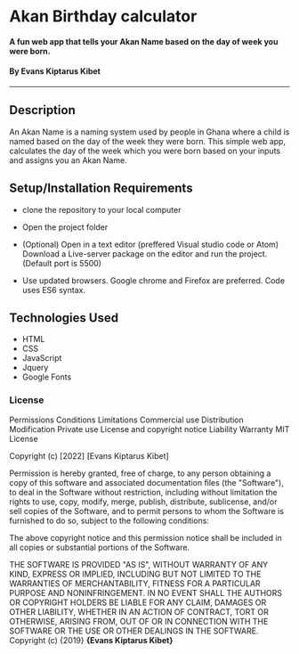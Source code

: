 # Akan Birthday calculator
#### A fun web app that tells your Akan Name based on the day of week you were born. 
#### By **Evans Kiptarus Kibet**
*******
## Description
An Akan Name is a naming system used by people in Ghana where a child is named based on the day of the week they were born. This simple web app, calculates the day of the week which you were born based on your inputs and assigns you an Akan Name.
## Setup/Installation Requirements
* clone the repository to your local computer
* Open the project folder 
* (Optional) Open in a text editor (preffered Visual studio code or Atom)       Download a Live-server package on the editor and run the project.         (Default port is 5500)


* Use updated browsers. Google chrome and Firefox are preferred. Code uses ES6 syntax.

## Technologies Used
 * HTML
 * CSS
 * JavaScript
 * Jquery
 * Google Fonts

### License

Permissions	Conditions	Limitations
 Commercial use
 Distribution
 Modification
 Private use
 License and copyright notice
 Liability
 Warranty
MIT License

Copyright (c) [2022] [Evans Kiptarus Kibet]

Permission is hereby granted, free of charge, to any person obtaining a copy
of this software and associated documentation files (the "Software"), to deal
in the Software without restriction, including without limitation the rights
to use, copy, modify, merge, publish, distribute, sublicense, and/or sell
copies of the Software, and to permit persons to whom the Software is
furnished to do so, subject to the following conditions:

The above copyright notice and this permission notice shall be included in all
copies or substantial portions of the Software.

THE SOFTWARE IS PROVIDED "AS IS", WITHOUT WARRANTY OF ANY KIND, EXPRESS OR
IMPLIED, INCLUDING BUT NOT LIMITED TO THE WARRANTIES OF MERCHANTABILITY,
FITNESS FOR A PARTICULAR PURPOSE AND NONINFRINGEMENT. IN NO EVENT SHALL THE
AUTHORS OR COPYRIGHT HOLDERS BE LIABLE FOR ANY CLAIM, DAMAGES OR OTHER
LIABILITY, WHETHER IN AN ACTION OF CONTRACT, TORT OR OTHERWISE, ARISING FROM,
OUT OF OR IN CONNECTION WITH THE SOFTWARE OR THE USE OR OTHER DEALINGS IN THE
SOFTWARE.
Copyright (c) {2019} **{Evans Kiptarus Kibet}**
  